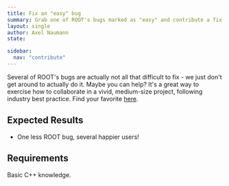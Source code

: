 ```yaml
---
title: Fix an "easy" bug
summary: Grab one of ROOT's bugs marked as "easy" and contribute a fix and a test
layout: single
author: Axel Naumann
state:

sidebar:
  nav: "contribute"
---
```


Several of ROOT's bugs are actually not all that difficult to fix - we just don't get around to actually do it.
Maybe you can help? It's a great way to exercise how to collaborate in a vivid, medium-size project,
following industry best practice. Find your favorite [here](https://sft.its.cern.ch/jira/issues/?filter=13593).

## Expected Results
* One less ROOT bug, several happier users!

## Requirements
Basic C++ knowledge.

